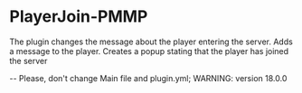# PlayerJoin-PMMP
The plugin changes the message about the player entering the server. Adds a message to the player. Creates a popup stating that the player has joined the server

-- Please, don't change Main file and plugin.yml; WARNING: version 18.0.0
